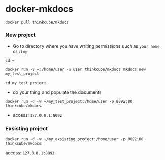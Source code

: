 # docker-mkdocs

`docker pull thinkcube/mkdocs`

### New project

- Go to directory where you have writing permissions such as `your home` or `/tmp`

`cd ~`

`docker run -v ~:/home/user -u user thinkcube/mkdocs mkdocs new my_test_project`

`cd my_test_project`

- do your thing and populate the documents

`docker run -d -v ~/my_test_project:/home/user -p 8092:80 thinkcube/mkdocs`

- access: `127.0.0.1:8092`

### Exsisting project

`docker run -d -v ~/my_exsisting_project:/home/user -p 8092:80 thinkcube/mkdocs`

access: `127.0.0.1:8092`

